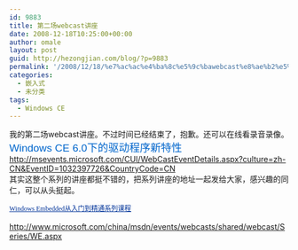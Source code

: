 ```yaml
---
id: 9883
title: 第二场webcast讲座
date: 2008-12-18T10:25:00+00:00
author: omale
layout: post
guid: http://hezongjian.com/blog/?p=9883
permalink: '/2008/12/18/%e7%ac%ac%e4%ba%8c%e5%9c%bawebcast%e8%ae%b2%e5%ba%a7/'
categories:
  - 嵌入式
  - 未分类
tags:
  - Windows CE
---
```

<div>
  我的第二场webcast讲座。不过时间已经结束了，抱歉。还可以在线看录音录像。
</div>

<div>
</div>

<div>
</div>

<div>
  <span class="Apple-style-span" style="color: rgb(0, 102, 204); font-family: arial; font-size: 19px; ">Windows CE 6.0下的驱动程序新特性</span>
</div>

<div>
  <a href="http://msevents.microsoft.com/CUI/WebCastEventDetails.aspx?culture=zh-CN&EventID=1032397726&CountryCode=CN">http://msevents.microsoft.com/CUI/WebCastEventDetails.aspx?culture=zh-CN&EventID=1032397726&CountryCode=CN</a>
</div>

<div>
</div>

<div>
</div>

<div>
  其实这整个系列的讲座都挺不错的，把系列讲座的地址一起发给大家，感兴趣的同仁，可以从头挺起。
</div>

<div>
  <span class="Apple-style-span" style="font-family: Verdana; font-size: 12px; line-height: 48px; "><a href="http://www.microsoft.com/china/msdn/events/webcasts/shared/webcast/Series/WE.aspx" style="color: rgb(0, 51, 153); text-decoration: underline; ">Windows Embedded从入门到精通系列课程</a></span>
</div>

<div>
  <a href="http://www.microsoft.com/china/msdn/events/webcasts/shared/webcast/Series/WE.aspx">http://www.microsoft.com/china/msdn/events/webcasts/shared/webcast/Series/WE.aspx</a>
</div>